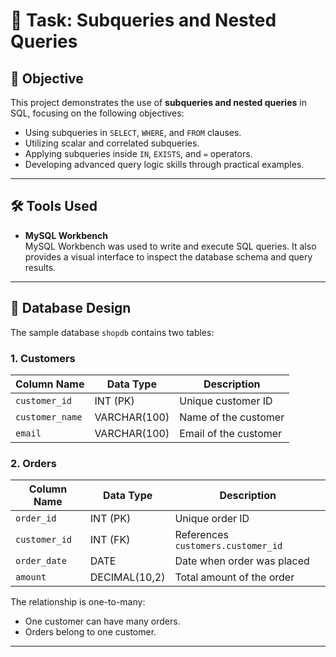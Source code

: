 # 🧩 Task: Subqueries and Nested Queries 

## 📌 Objective
This project demonstrates the use of **subqueries and nested queries** in SQL, focusing on the following objectives:

- Using subqueries in `SELECT`, `WHERE`, and `FROM` clauses.
- Utilizing scalar and correlated subqueries.
- Applying subqueries inside `IN`, `EXISTS`, and `=` operators.
- Developing advanced query logic skills through practical examples.

---

## 🛠 Tools Used

- **MySQL Workbench**  
  MySQL Workbench was used to write and execute SQL queries. It also provides a visual interface to inspect the database schema and query results.

---


## 🧱 Database Design

The sample database `shopdb` contains two tables:

### 1. Customers

| Column Name   | Data Type    | Description             |
|---------------|--------------|-------------------------|
| `customer_id` | INT (PK)     | Unique customer ID      |
| `customer_name` | VARCHAR(100) | Name of the customer    |
| `email`       | VARCHAR(100) | Email of the customer   |

### 2. Orders

| Column Name   | Data Type     | Description                        |
|---------------|---------------|----------------------------------|
| `order_id`    | INT (PK)      | Unique order ID                   |
| `customer_id` | INT (FK)      | References `customers.customer_id` |
| `order_date`  | DATE          | Date when order was placed        |
| `amount`      | DECIMAL(10,2) | Total amount of the order         |

The relationship is one-to-many:
- One customer can have many orders.
- Orders belong to one customer.

---
